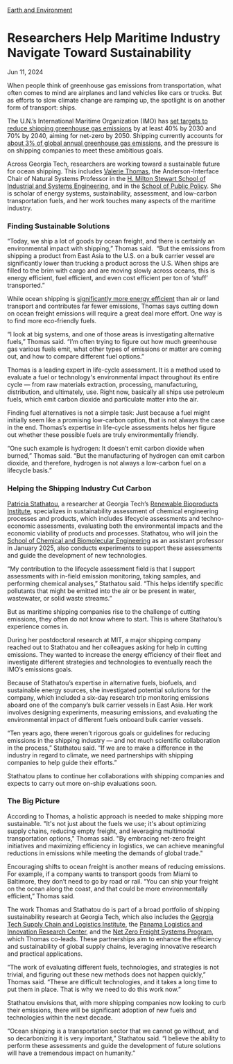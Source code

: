 [Earth and Environment](https://www.gatech.edu/news/topic/earth-and-environment)

# Researchers Help Maritime Industry Navigate Toward Sustainability

Jun 11, 2024


When people think of greenhouse gas emissions from transportation, what often comes to mind are airplanes and land vehicles like cars or trucks. But as efforts to slow climate change are ramping up, the spotlight is on another form of transport: ships.

The U.N.’s International Maritime Organization (IMO) has [set targets to reduce shipping greenhouse gas emissions](https://www.imo.org/en/OurWork/Environment/Pages/2023-IMO-Strategy-on-Reduction-of-GHG-Emissions-from-Ships.aspx) by at least 40% by 2030 and 70% by 2040, aiming for net-zero by 2050. Shipping currently accounts for [about 3% of global annual greenhouse gas emissions](https://www.oecd.org/ocean/topics/ocean-shipping/), and the pressure is on shipping companies to meet these ambitious goals.

Across Georgia Tech, researchers are working toward a sustainable future for ocean shipping. This includes [Valerie Thomas](https://www.isye.gatech.edu/users/valerie-thomas), the Anderson-Interface Chair of Natural Systems Professor in the [H. Milton Stewart School of Industrial and Systems Engineering](https://www.isye.gatech.edu/), and in the [School of Public Policy](https://spp.gatech.edu/). She is scholar of energy systems, sustainability, assessment, and low-carbon transportation fuels, and her work touches many aspects of the maritime industry.

### **Finding Sustainable Solutions**

“Today, we ship a lot of goods by ocean freight, and there is certainly an environmental impact with shipping,” Thomas said.  “But the emissions from shipping a product from East Asia to the U.S. on a bulk carrier vessel are significantly lower than trucking a product across the U.S. When ships are filled to the brim with cargo and are moving slowly across oceans, this is energy efficient, fuel efficient, and even cost efficient per ton of ‘stuff’ transported.”

While ocean shipping is [significantly more energy efficient](https://www.ics-shipping.org/shipping-fact/environmental-performance-environmental-performance/) than air or land transport and contributes far fewer emissions, Thomas says cutting down on ocean freight emissions will require a great deal more effort. One way is to find more eco-friendly fuels.

“I look at big systems, and one of those areas is investigating alternative fuels,” Thomas said. “I’m often trying to figure out how much greenhouse gas various fuels emit, what other types of emissions or matter are coming out, and how to compare different fuel options.”

Thomas is a leading expert in life-cycle assessment. It is a method used to evaluate a fuel or technology's environmental impact throughout its entire cycle — from raw materials extraction, processing, manufacturing, distribution, and ultimately, use. Right now, basically all ships use petroleum fuels, which emit carbon dioxide and particulate matter into the air.

Finding fuel alternatives is not a simple task: Just because a fuel might initially seem like a promising low-carbon option, that is not always the case in the end. Thomas’s expertise in life-cycle assessments helps her figure out whether these possible fuels are truly environmentally friendly.

“One such example is hydrogen: It doesn’t emit carbon dioxide when burned,” Thomas said. “But the manufacturing of hydrogen can emit carbon dioxide, and therefore, hydrogen is not always a low-carbon fuel on a lifecycle basis.”

### **Helping the Shipping Industry Cut Carbon**

[Patricia Stathatou](https://research.gatech.edu/patritsia-stathatou), a researcher at Georgia Tech’s [Renewable Bioproducts Institute](https://research.gatech.edu/rbi), specializes in sustainability assessment of chemical engineering processes and products, which includes lifecycle assessments and techno-economic assessments, evaluating both the environmental impacts and the economic viability of products and processes. Stathatou, who will join the [School of Chemical and Biomolecular Engineering](https://www.chbe.gatech.edu/) as an assistant professor in January 2025, also conducts experiments to support these assessments and guide the development of new technologies.

“My contribution to the lifecycle assessment field is that I support assessments with in-field emission monitoring, taking samples, and performing chemical analyses,” Stathatou said. “This helps identify specific pollutants that might be emitted into the air or be present in water, wastewater, or solid waste streams.”

But as maritime shipping companies rise to the challenge of cutting emissions, they often do not know where to start. This is where Stathatou’s experience comes in.

During her postdoctoral research at MIT, a major shipping company reached out to Stathatou and her colleagues asking for help in cutting emissions. They wanted to increase the energy efficiency of their fleet and investigate different strategies and technologies to eventually reach the IMO’s emissions goals.

Because of Stathatou’s expertise in alternative fuels, biofuels, and sustainable energy sources, she investigated potential solutions for the company, which included a six-day research trip monitoring emissions aboard one of the company’s bulk carrier vessels in East Asia. Her work involves designing experiments, measuring emissions, and evaluating the environmental impact of different fuels onboard bulk carrier vessels.

“Ten years ago, there weren't rigorous goals or guidelines for reducing emissions in the shipping industry — and not much scientific collaboration in the process,” Stathatou said. “If we are to make a difference in the industry in regard to climate, we need partnerships with shipping companies to help guide their efforts.”

Stathatou plans to continue her collaborations with shipping companies and expects to carry out more on-ship evaluations soon.

### **The Big Picture**

According to Thomas, a holistic approach is needed to make shipping more sustainable. "It's not just about the fuels we use; it's about optimizing supply chains, reducing empty freight, and leveraging multimodal transportation options," Thomas said. "By embracing net-zero freight initiatives and maximizing efficiency in logistics, we can achieve meaningful reductions in emissions while meeting the demands of global trade."

Encouraging shifts to ocean freight is another means of reducing emissions. For example, if a company wants to transport goods from Miami to Baltimore, they don’t need to go by road or rail. “You can ship your freight on the ocean along the coast, and that could be more environmentally efficient,” Thomas said.

The work Thomas and Stathatou do is part of a broad portfolio of shipping sustainability research at Georgia Tech, which also includes the [Georgia Tech Supply Chain and Logistics Institute](https://www.scl.gatech.edu/), the [Panama Logistics and Innovation Research Center](https://www.gatech.pa/?lang=en), and the [Net Zero Freight Systems Program](https://netzero.scl.gatech.edu/), which Thomas co-leads. These partnerships aim to enhance the efficiency and sustainability of global supply chains, leveraging innovative research and practical applications.

“The work of evaluating different fuels, technologies, and strategies is not trivial, and figuring out these new methods does not happen quickly,” Thomas said. “These are difficult technologies, and it takes a long time to put them in place. That is why we need to do this work now.”

Stathatou envisions that, with more shipping companies now looking to curb their emissions, there will be significant adoption of new fuels and technologies within the next decade.

“Ocean shipping is a transportation sector that we cannot go without, and so decarbonizing it is very important,” Stathatou said. “I believe the ability to perform these assessments and guide the development of future solutions will have a tremendous impact on humanity.”